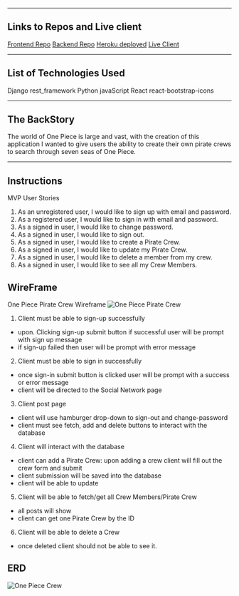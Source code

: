 <!-- [![One Piece Crew](img)](add-github-repo)  -->


---
## Links to Repos and Live client
 [Frontend Repo](https://github.com/qchris101/project-pirate-crew-client)
 [Backend Repo](https://github.com/qchris101/project_Pirate_Crew)
 [Heroku deployed](https://project-pirate-crew.herokuapp.com)
 [Live Client](https://qchris101.github.io/project-pirate-crew-client/)

---
## List of Technologies Used
 Django rest_framework
 Python
 javaScript
 React 
 react-bootstrap-icons



---
## The BackStory
   The world of One Piece is large and vast, with the creation of this application I wanted to give users the ability
   to create their own pirate crews to search through seven seas of One Piece.

---
## Instructions
MVP User Stories
1. As an unregistered user, I would like to sign up with email and password.
2. As a registered user, I would like to sign in with email and password.
3. As a signed in user, I would like to change password.
4. As a signed in user, I would like to sign out.
5. As a signed in user, I would like to create a Pirate Crew.
6. As a signed in user, I would like to update my Pirate Crew.
7. As a signed in user, I would like to delete a member from my crew.
8. As a signed in user, I would like to see all my Crew Members.



## WireFrame
One Piece Pirate Crew Wireframe
![**One Piece Pirate Crew**](https://i.gyazo.com/805ff2313b1f40eff228548cde67f188.png)


 1. Client must be able to sign-up successfully
 - upon. Clicking sign-up  submit button if successful user will be prompt with sign up message
 - if sign-up failed then user will be prompt with error message

 2. Client must be able to sign in successfully
 - once sign-in submit button is clicked user will be prompt with a success or error message
 - client will be directed to the Social Network page

 3. Client post page
 - client will use hamburger drop-down to sign-out and change-password
 - client must see fetch, add and delete buttons to interact with the database

4. Client will interact with the database
 - client can add a Pirate Crew: upon adding a crew client will fill out the crew form and submit
 - client submission will be saved into the database
 - client will be able to update
 5. Client will be able to fetch/get all Crew Members/Pirate Crew
 - all posts will show
 - client can get one Pirate Crew by the ID

 6. Client will be able to delete a Crew
 - once deleted client should not be able to see it.

## ERD
![One Piece Crew](https://i.gyazo.com/99cb87b4eb28f1d4fb5e672ed3197706.png)
